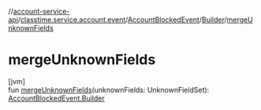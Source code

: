 //[account-service-api](../../../../index.md)/[classtime.service.account.event](../../index.md)/[AccountBlockedEvent](../index.md)/[Builder](index.md)/[mergeUnknownFields](merge-unknown-fields.md)

# mergeUnknownFields

[jvm]\
fun [mergeUnknownFields](merge-unknown-fields.md)(unknownFields: UnknownFieldSet): [AccountBlockedEvent.Builder](index.md)
